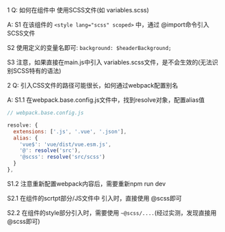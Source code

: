 
1 Q: 如何在组件中 使用SCSS文件(如 variables.scss)

A:
S1 在该组件的 `<style lang="scss" scoped>` 中，通过 @import命令引入SCSS文件

S2 使用定义的变量名即可: `background: $headerBackground;`

S3 注意，如果直接在main.js中引入 variables.scss文件，是不会生效的(无法识别SCSS特有的语法)



2 Q: 引入CSS文件的路径可能很长，如何通过webpack配置别名

A:
S1.1 在webpack.base.config.js文件中，找到resolve对象，配置alias值

```js
// webpack.base.config.js

resolve: {
  extensions: ['.js', '.vue', '.json'],
  alias: {
    'vue$': 'vue/dist/vue.esm.js',
    '@': resolve('src'),
    '@scss': resolve('src/scss')
  }
},
```

S1.2 注意重新配置webpack内容后，需要重新npm run dev

S2.1 在组件的scrtpt部分/JS文件中 引入时，直接使用 @scss即可

S2.2 在组件的style部分引入时，需要使用 `~@scss/....`(经过实测，发现直接用@scss即可)